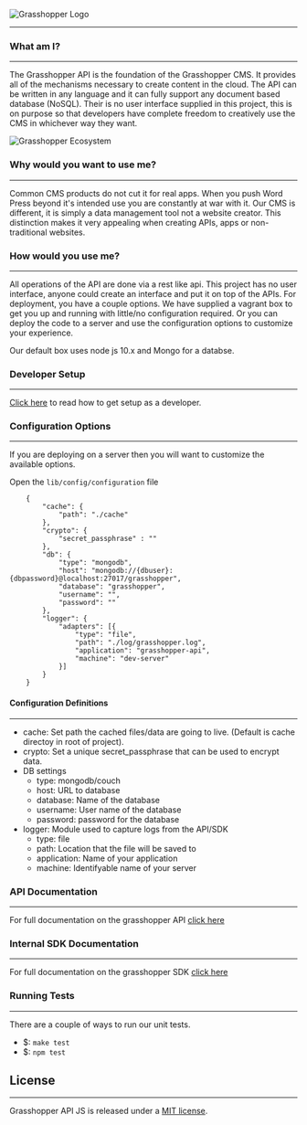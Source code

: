 ![Grasshopper Logo](https://s3.amazonaws.com/SolidInteractive/images/grasshopper/grasshopper-api-js.jpg)

---------------------------------------------------------------

### What am I?

------------------------------------------------------------------

The Grasshopper API is the foundation of the Grasshopper CMS. It provides all of the mechanisms necessary to create content in the cloud. The API can be written in any language and it can fully support any document based database (NoSQL). Their is no user interface supplied in this project, this is on purpose so that developers have complete freedom to creatively use the CMS in whichever way they want.

![Grasshopper Ecosystem](https://s3.amazonaws.com/SolidInteractive/images/grasshopper/GrasshopperEcosystemOverview.png)


### Why would you want to use me?

------------------------------------------------------------------

Common CMS products do not cut it for real apps. When you push Word Press beyond it's intended use you are constantly at war with it.  Our CMS is different, it is simply a data management tool not a website creator. This distinction makes it very appealing when creating APIs, apps or non-traditional websites.

 
 
### How would you use me? 

------------------------------------------------------------------

All operations of the API are done via a rest like api. This project has no user interface, anyone could create an interface and put it on top of the APIs. For deployment, you have a couple options. We have supplied a vagrant box to get you up and running with little/no configuration required. Or you can deploy the code to a server and use the configuration options to customize your experience. 

Our default box uses node js 10.x and Mongo for a databse.

 
  
### Developer Setup

-----------------------------------------------------------------------------

[Click here](https://git.thinksolid.com/opensource/grasshopper-api-js/wikis/development-environment) to read how to get setup as a developer. 
 
 
  
  
### Configuration Options

------------------------------------------------------------------

If you are deploying on a server then you will want to customize the available options. 

Open the ```lib/config/configuration``` file

        {
            "cache": {
                "path": "./cache"
            },
            "crypto": {
                "secret_passphrase" : ""
            },
            "db": {
                "type": "mongodb",
                "host": "mongodb://{dbuser}:{dbpassword}@localhost:27017/grasshopper",
                "database": "grasshopper",
                "username": "",
                "password": ""
            },
            "logger": {
                "adapters": [{
                    "type": "file",
                    "path": "./log/grasshopper.log",
                    "application": "grasshopper-api",
                    "machine": "dev-server"
                }]
            }
        }
 
 
 
#### Configuration Definitions

------------------------------------------------------------------

* cache: Set path the cached files/data are going to live. (Default is cache directoy in root of project).
* crypto: Set a unique secret_passphrase that can be used to encrypt data.
* DB settings
    * type: mongodb/couch
    * host: URL to database
    * database: Name of the database
    * username: User name of the database
    * password: password for the database
* logger: Module used to capture logs from the API/SDK 
    * type: file
    * path: Location that the file will be saved to
    * application: Name of your application
    * machine: Identifyable name of your server
 
 
 
### API Documentation

-------------------------------------------------------

For full documentation on the grasshopper API [click here](../wikis/api)
 
 
### Internal SDK Documentation

-------------------------------------------------------

For full documentation on the grasshopper SDK [click here](../wikis/sdk)


### Running Tests

-------------------------------------------------------

There are a couple of ways to run our unit tests.

* $: ```make test```
* $: ```npm test```
 
 
 
## License

-------------------------------------------------------

Grasshopper API JS is released under a [MIT license](../blob/master/LICENSE).